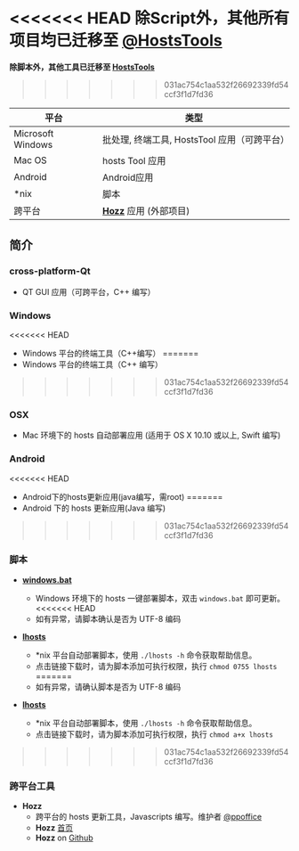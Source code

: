 <<<<<<< HEAD
**除Script外，其他所有项目均已迁移至  [@HostsTools](https://github.com/HostsTools)**
=======
**除脚本外，其他工具已迁移至  [HostsTools](https://github.com/HostsTools)**
>>>>>>> 031ac754c1aa532f26692339fd54ccf3f1d7fd36

平台 | 类型
--------|---------
Microsoft Windows | 批处理, 终端工具, HostsTool 应用（可跨平台）
Mac OS | hosts Tool 应用
Android | Android应用
*nix | 脚本
跨平台 | [**Hozz**](http://ppoffice.github.io/Hozz) 应用 (外部项目)

## 简介
### cross-platform-Qt
- QT GUI 应用（可跨平台，C++ 编写）

### Windows
<<<<<<< HEAD
- Windows 平台的终端工具（C++编写）
=======
- Windows 平台的终端工具（C++ 编写）
>>>>>>> 031ac754c1aa532f26692339fd54ccf3f1d7fd36

### OSX
- Mac 环境下的 hosts 自动部署应用 (适用于 OS X 10.10 或以上, Swift 编写)

### Android
<<<<<<< HEAD
- Android下的hosts更新应用(java编写，需root)
=======
- Android 下的 hosts 更新应用(Java 编写)
>>>>>>> 031ac754c1aa532f26692339fd54ccf3f1d7fd36

### 脚本
- [**windows.bat**](http://keving.pythonanywhere.com/hosts_scripts/windows.bat)
  - Windows 环境下的 hosts 一键部署脚本，双击 `windows.bat` 即可更新。
<<<<<<< HEAD
  - 如有异常，请脚本确认是否为 UTF-8 编码

- [**lhosts**](http://keving.pythonanywhere.com/hosts_scripts/lhosts)
  - *nix 平台自动部署脚本，使用 `./lhosts -h` 命令获取帮助信息。
  - 点击链接下载时，请为脚本添加可执行权限，执行 `chmod 0755 lhosts`
=======
  - 如有异常，请确认脚本是否为 UTF-8 编码

- [**lhosts**](http://keving.pythonanywhere.com/hosts_scripts/lhosts)
  - *nix 平台自动部署脚本，使用 `./lhosts -h` 命令获取帮助信息。
  - 点击链接下载时，请为脚本添加可执行权限，执行 `chmod a+x lhosts`
>>>>>>> 031ac754c1aa532f26692339fd54ccf3f1d7fd36

### 跨平台工具
- **Hozz**
  - 跨平台的 hosts 更新工具，Javascripts 编写。维护者 [@ppoffice](https://github.com/ppoffice)
  - **Hozz** [首页](http://ppoffice.github.io/Hozz)
  - **Hozz** on [Github](https://github.com/ppoffice/Hozz)

